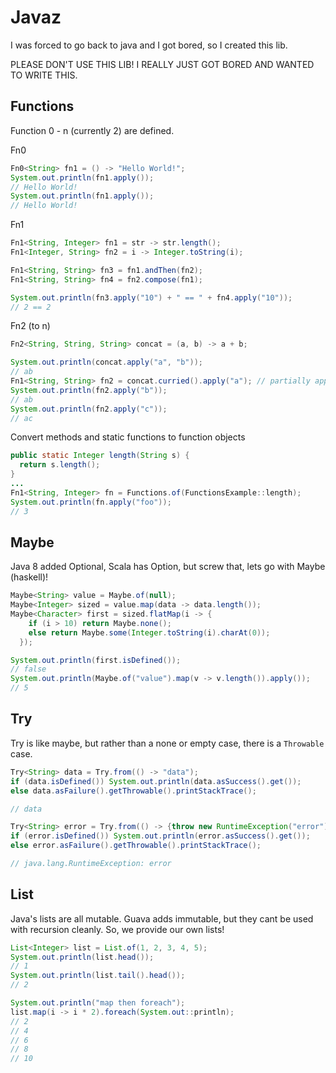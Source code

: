# Javaz

I was forced to go back to java and I got bored, so I created this lib.

PLEASE DON'T USE THIS LIB!  I REALLY JUST GOT BORED AND WANTED TO WRITE THIS.

## Functions

Function 0 - n (currently 2) are defined.

Fn0

```java
Fn0<String> fn1 = () -> "Hello World!";
System.out.println(fn1.apply());
// Hello World!
System.out.println(fn1.apply());
// Hello World!
```

Fn1

```java
Fn1<String, Integer> fn1 = str -> str.length();
Fn1<Integer, String> fn2 = i -> Integer.toString(i);

Fn1<String, String> fn3 = fn1.andThen(fn2);
Fn1<String, String> fn4 = fn2.compose(fn1);

System.out.println(fn3.apply("10") + " == " + fn4.apply("10"));
// 2 == 2
```

Fn2 (to n)

```java
Fn2<String, String, String> concat = (a, b) -> a + b;

System.out.println(concat.apply("a", "b"));
// ab
Fn1<String, String> fn2 = concat.curried().apply("a"); // partially applied concat with "a"
System.out.println(fn2.apply("b"));
// ab
System.out.println(fn2.apply("c"));
// ac
```

Convert methods and static functions to function objects

```java
public static Integer length(String s) {
  return s.length();
}
...
Fn1<String, Integer> fn = Functions.of(FunctionsExample::length);
System.out.println(fn.apply("foo"));
// 3
```

## Maybe

Java 8 added Optional, Scala has Option, but screw that, lets go with Maybe (haskell)!

```java
Maybe<String> value = Maybe.of(null);
Maybe<Integer> sized = value.map(data -> data.length());
Maybe<Character> first = sized.flatMap(i -> {
    if (i > 10) return Maybe.none();
    else return Maybe.some(Integer.toString(i).charAt(0));
  });

System.out.println(first.isDefined());
// false
System.out.println(Maybe.of("value").map(v -> v.length()).apply());
// 5
```

## Try

Try is like maybe, but rather than a none or empty case, there is a `Throwable` case.

```java
Try<String> data = Try.from(() -> "data");
if (data.isDefined()) System.out.println(data.asSuccess().get());
else data.asFailure().getThrowable().printStackTrace();

// data

Try<String> error = Try.from(() -> {throw new RuntimeException("error");});
if (error.isDefined()) System.out.println(error.asSuccess().get());
else error.asFailure().getThrowable().printStackTrace();

// java.lang.RuntimeException: error
```

## List

Java's lists are all mutable.  Guava adds immutable, but they cant be used with recursion cleanly.  So, we provide our own lists!

```java
List<Integer> list = List.of(1, 2, 3, 4, 5);
System.out.println(list.head());
// 1
System.out.println(list.tail().head());
// 2

System.out.println("map then foreach");
list.map(i -> i * 2).foreach(System.out::println);
// 2
// 4
// 6
// 8
// 10
```
